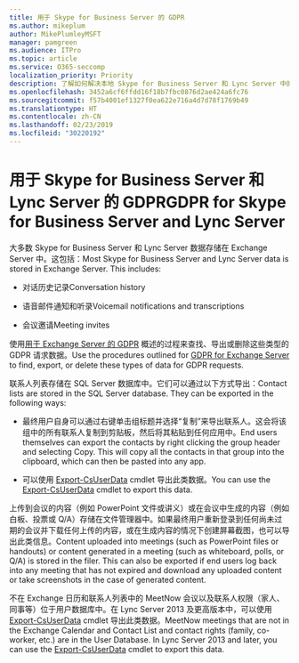 ```yaml
---
title: 用于 Skype for Business Server 的 GDPR
ms.author: mikeplum
author: MikePlumleyMSFT
manager: pamgreen
ms.audience: ITPro
ms.topic: article
ms.service: O365-seccomp
localization_priority: Priority
description: 了解如何解决本地 Skype for Business Server 和 Lync Server 中的 GDPR 要求。
ms.openlocfilehash: 3452a6cf6ffdd16f18b7fbc0876d2ae424a6fc76
ms.sourcegitcommit: f57b4001ef1327f0ea622e716a4d7d78f1769b49
ms.translationtype: HT
ms.contentlocale: zh-CN
ms.lasthandoff: 02/23/2019
ms.locfileid: "30220192"
---
```

# <a name="gdpr-for-skype-for-business-server-and-lync-server"></a><span data-ttu-id="a8c1b-103">用于 Skype for Business Server 和 Lync Server 的 GDPR</span><span class="sxs-lookup"><span data-stu-id="a8c1b-103">GDPR for Skype for Business Server and Lync Server</span></span>

<span data-ttu-id="a8c1b-p101">大多数 Skype for Business Server 和 Lync Server 数据存储在 Exchange Server 中。这包括：</span><span class="sxs-lookup"><span data-stu-id="a8c1b-p101">Most Skype for Business Server and Lync Server data is stored in Exchange Server. This includes:</span></span>

-   <span data-ttu-id="a8c1b-106">对话历史记录</span><span class="sxs-lookup"><span data-stu-id="a8c1b-106">Conversation history</span></span>

-   <span data-ttu-id="a8c1b-107">语音邮件通知和听录</span><span class="sxs-lookup"><span data-stu-id="a8c1b-107">Voicemail notifications and transcriptions</span></span>

-   <span data-ttu-id="a8c1b-108">会议邀请</span><span class="sxs-lookup"><span data-stu-id="a8c1b-108">Meeting invites</span></span>

<span data-ttu-id="a8c1b-109">使用[用于 Exchange Server 的 GDPR](gdpr-for-exchange-server.md) 概述的过程来查找、导出或删除这些类型的 GDPR 请求数据。</span><span class="sxs-lookup"><span data-stu-id="a8c1b-109">Use the procedures outlined for [GDPR for Exchange Server](gdpr-for-exchange-server.md) to find, export, or delete these types of data for GDPR requests.</span></span>

<span data-ttu-id="a8c1b-p102">联系人列表存储在 SQL Server 数据库中。它们可以通过以下方式导出：</span><span class="sxs-lookup"><span data-stu-id="a8c1b-p102">Contact lists are stored in the SQL Server database. They can be exported in the following ways:</span></span>

-   <span data-ttu-id="a8c1b-p103">最终用户自身可以通过右键单击组标题并选择“复制”来导出联系人。这会将该组中的所有联系人复制到剪贴板，然后将其粘贴到任何应用中。</span><span class="sxs-lookup"><span data-stu-id="a8c1b-p103">End users themselves can export the contacts by right clicking the group header and selecting Copy. This will copy all the contacts in that group into the clipboard, which can then be pasted into any app.</span></span>

-   <span data-ttu-id="a8c1b-114">可以使用 [Export-CsUserData](https://docs.microsoft.com/zh-CN/powershell/module/skype/export-csuserdata) cmdlet 导出此类数据。</span><span class="sxs-lookup"><span data-stu-id="a8c1b-114">You can use the [Export-CsUserData](https://docs.microsoft.com/zh-CN/powershell/module/skype/export-csuserdata) cmdlet to export this data.</span></span>

<span data-ttu-id="a8c1b-p104">上传到会议的内容（例如 PowerPoint 文件或讲义）或在会议中生成的内容（例如白板、投票或 Q/A）存储在文件管理器中。如果最终用户重新登录到任何尚未过期的会议并下载任何上传的内容，或在生成内容的情况下创建屏幕截图，也可以导出此类信息。</span><span class="sxs-lookup"><span data-stu-id="a8c1b-p104">Content uploaded into meetings (such as PowerPoint files or handouts) or content generated in a meeting (such as whiteboard, polls, or Q/A) is stored in the filer. This can also be exported if end users log back into any meeting that has not expired and download any uploaded content or take screenshots in the case of generated content.</span></span>

<span data-ttu-id="a8c1b-p105">不在 Exchange 日历和联系人列表中的 MeetNow 会议以及联系人权限（家人、同事等）位于用户数据库中。在 Lync Server 2013 及更高版本中，可以使用 [Export-CsUserData](https://docs.microsoft.com/zh-CN/powershell/module/skype/export-csuserdata) cmdlet 导出此类数据。</span><span class="sxs-lookup"><span data-stu-id="a8c1b-p105">MeetNow meetings that are not in the Exchange Calendar and Contact List and contact rights (family, co-worker, etc.) are in the User Database. In Lync Server 2013 and later, you can use the [Export-CsUserData](https://docs.microsoft.com/zh-CN/powershell/module/skype/export-csuserdata) cmdlet to export this data.</span></span>
